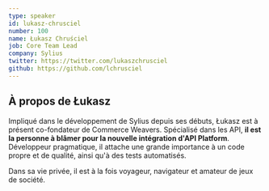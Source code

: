 ```yaml
---
type: speaker
id: lukasz-chrusciel
number: 100
name: Łukasz Chruściel
job: Core Team Lead
company: Sylius
twitter: https://twitter.com/lukaszchrusciel
github: https://github.com/lchrusciel
---
```


## À propos de Łukasz

Impliqué dans le développement de Sylius depuis ses débuts, Łukasz est à présent co-fondateur de Commerce Weavers. Spécialisé dans les API, **il est la personne à blâmer pour la nouvelle intégration d'API Platform**. Développeur pragmatique, il attache une grande importance à un code propre et de qualité, ainsi qu'à des tests automatisés.

Dans sa vie privée, il est à la fois voyageur, navigateur et amateur de jeux de société.


